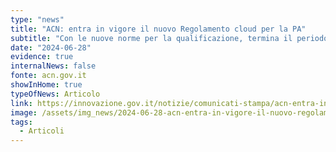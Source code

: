 ```yaml
---
type: "news"
title: "ACN: entra in vigore il nuovo Regolamento cloud per la PA"
subtitle: "Con le nuove norme per la qualificazione, termina il periodo transitorio della regolazione dei servizi cloud. La norma in vigore dal 1° agosto 2024"
date: "2024-06-28"
evidence: true
internalNews: false
fonte: acn.gov.it
showInHome: true
typeOfNews: Articolo
link: https://innovazione.gov.it/notizie/comunicati-stampa/acn-entra-in-vigore-il-nuovo-regolamento-cloud-per-la-pa/
image: /assets/img_news/2024-06-28-acn-entra-in-vigore-il-nuovo-regolamento-cloud-per-la-pa.jpg
tags:
  - Articoli
---
```

